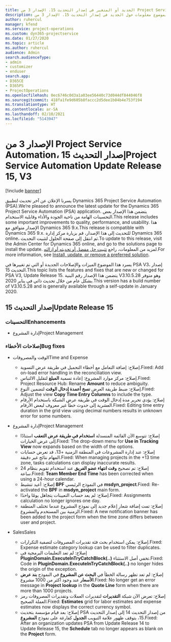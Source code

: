 ```yaml
---
title: الجديد أو المتغير في إصدار التحديث 15، الإصدار 3 من Project Service Automation
description: يقدم هذا الموضوع معلومات حول الجديد في إصدار التحديث 15، الإصدار 3 من Project Service Automation.
author: ruhercul
manager: kfend
ms.service: project-operations
ms.custom: dyn365-projectservice
ms.date: 01/27/2020
ms.topic: article
ms.author: ruhercul
audience: Admin
search.audienceType:
- admin
- customizer
- enduser
search.app:
- D365CE
- D365PS
- ProjectOperations
ms.openlocfilehash: 0ec6746c0d3a1a03ee56440c73d044df844046f8
ms.sourcegitcommit: 418fa1fe9d605b8faccc2d5dee1b04b4e753f194
ms.translationtype: HT
ms.contentlocale: ar-SA
ms.lasthandoff: 02/10/2021
ms.locfileid: "5143947"
---
```

# <a name="project-service-automation-update-release-15-v3"></a><span data-ttu-id="f54ca-103">الإصدار 3 من Project Service Automation، إصدار التحديث 15</span><span class="sxs-lookup"><span data-stu-id="f54ca-103">Project Service Automation Update Release 15, V3</span></span>

[!include [banner](../includes/psa-now-project-operations.md)]

<span data-ttu-id="f54ca-104">يسرنا الإعلان عن آخر تحديث لتطبيق Dynamics 365 Project Service Automation (PSA).</span><span class="sxs-lookup"><span data-stu-id="f54ca-104">We’re pleased to announce the latest update for the Dynamics 365 Project Service Automation (PSA) application.</span></span> <span data-ttu-id="f54ca-105">يتضمن هذا الإصدار بعض التحسينات الهامة من ناحية الجودة والأداء وقابلية الاستخدام.</span><span class="sxs-lookup"><span data-stu-id="f54ca-105">This release includes some important improvements to quality, performance, and usability.</span></span> <span data-ttu-id="f54ca-106">هذا الإصدار متوافق مع Dynamics 365 9.x.</span><span class="sxs-lookup"><span data-stu-id="f54ca-106">This release is compatible with Dynamics 365 9.x.</span></span> <span data-ttu-id="f54ca-107">للتحديث إلى هذا الإصدار، قم بزيارة مركز إدارة Dynamics 365 online، ثم انتقل إلى صفحة الحلول لتثبيت التحديث.</span><span class="sxs-lookup"><span data-stu-id="f54ca-107">To update to this release, visit the Admin Center for Dynamics 365 online, and go to the solutions page to install the update.</span></span> <span data-ttu-id="f54ca-108">لمزيد من المعلومات، راجع [تثبيت حل مفضل أو تحديثه أو إزالته](https://docs.microsoft.com/power-platform/admin/install-remove-preferred-solution).</span><span class="sxs-lookup"><span data-stu-id="f54ca-108">For more information, see [Install, update, or remove a preferred solution](https://docs.microsoft.com/power-platform/admin/install-remove-preferred-solution).</span></span>

<span data-ttu-id="f54ca-109">يسرد هذا الموضوع الميزات والإصلاحات الجديدة أو التي تم تغييرها في PSA V3، إصدار التحديث 15.</span><span class="sxs-lookup"><span data-stu-id="f54ca-109">This topic lists the features and fixes that are new or changed for PSA V3, Update Release 15.</span></span> <span data-ttu-id="f54ca-110">يتضمن هذا الإصدار رقم البنية V3.10.5.28 وهو متوفر بشكل عام من خلال تحديث ذاتي في يناير 2020.</span><span class="sxs-lookup"><span data-stu-id="f54ca-110">This version has a build number of V3.10.5.28 and is generally available through a self-update in January 2020.</span></span>

## <a name="update-release-15"></a><span data-ttu-id="f54ca-111">إصدار التحديث 15</span><span class="sxs-lookup"><span data-stu-id="f54ca-111">Update Release 15</span></span> 

### <a name="enhancements"></a><span data-ttu-id="f54ca-112">التحسينات</span><span class="sxs-lookup"><span data-stu-id="f54ca-112">Enhancements</span></span>

- <span data-ttu-id="f54ca-113">إدارة المشروع</span><span class="sxs-lookup"><span data-stu-id="f54ca-113">Project Management</span></span>

### <a name="bug-fixes"></a><span data-ttu-id="f54ca-114">إصلاحات الأخطاء</span><span class="sxs-lookup"><span data-stu-id="f54ca-114">Bug fixes</span></span>

- <span data-ttu-id="f54ca-115">الوقت والمصروفات</span><span class="sxs-lookup"><span data-stu-id="f54ca-115">Time and Expense</span></span>

  - <span data-ttu-id="f54ca-116">إصلاح: إضافة التعامل مع أخطاء التحميل في طريقة عرض التسوية.</span><span class="sxs-lookup"><span data-stu-id="f54ca-116">Fixed: Add on-load error handling in the reconciliation view.</span></span>
  - <span data-ttu-id="f54ca-117">إصلاح: مركز موارد المشروع: إعادة تسمية **المبلغ** لتقليل الالتباس.</span><span class="sxs-lookup"><span data-stu-id="f54ca-117">Fixed: Project Resource Hub: Rename **Amount** to reduce ambiguity.</span></span>
  - <span data-ttu-id="f54ca-118">إصلاح: ضبط طريقة العرض **نسخ أعمدة إدخال الوقت** لتضمين النوع.</span><span class="sxs-lookup"><span data-stu-id="f54ca-118">Fixed: Adjust the view **Copy Time Entry Columns** to include the type.</span></span>
  - <span data-ttu-id="f54ca-119">إصلاح: يؤدي تحرير مدة إدخال الوقت في طريقة عرض الشبكة باستخدام الأرقام العشرية إلى حدوث خطأ غير معروف لبعض الأرقام.</span><span class="sxs-lookup"><span data-stu-id="f54ca-119">Fixed: Editing time entry duration in the grid view using decimal numbers results in unknown error for some numbers.</span></span>

- <span data-ttu-id="f54ca-120">إدارة المشروع</span><span class="sxs-lookup"><span data-stu-id="f54ca-120">Project Management</span></span>

  - <span data-ttu-id="f54ca-121">إصلاح: تتوسع الآن القائمة المنسدلة **استخدام في طريقة عرض التعقب** استنادًا إلى عرض الخيارات.</span><span class="sxs-lookup"><span data-stu-id="f54ca-121">Fixed: The drop-down menu for **Use in Tracking View** now expands based on the width of the options.</span></span>
  - <span data-ttu-id="f54ca-122">إصلاح: عند إدارة المشروعات في المنطقة الزمنية +13، قد تعرض حسابات المهام نتائج غير دقيقة.</span><span class="sxs-lookup"><span data-stu-id="f54ca-122">Fixed: When managing projects in the +13 time zone, tasks calculations can display inaccurate results.</span></span>
  - <span data-ttu-id="f54ca-123">إصلاح: تم تصحيح **وقت انتهاء عضو الفريق** عند استخدام تقويم بنظام 24 ساعة.</span><span class="sxs-lookup"><span data-stu-id="f54ca-123">Fixed: **Team Member End Time** has been corrected when using a 24-hour calendar.</span></span>
  - <span data-ttu-id="f54ca-124">إصلاح: أعيد تنشيط **BPF** في النموذج الرئيسي **msdyn_project**.</span><span class="sxs-lookup"><span data-stu-id="f54ca-124">Fixed: Re-activated the **BPF** in **msdyn_project** main form.</span></span>
  - <span data-ttu-id="f54ca-125">إصلاح: لم يعد حساب التعيينات يتجاهل يومًا واحدًا.</span><span class="sxs-lookup"><span data-stu-id="f54ca-125">Fixed: Assignments calculation no longer ignores one day.</span></span>
  - <span data-ttu-id="f54ca-126">إصلاح: تمت إضافة شعار إعلام جديد إلى نموذج المشروع عندما تختلف المنطقة الزمنية بين المستخدم والمشروع.</span><span class="sxs-lookup"><span data-stu-id="f54ca-126">Fixed: A new notification banner has been added to the project form when the time zone differs between user and project.</span></span>

- <span data-ttu-id="f54ca-127">‏‏Sales</span><span class="sxs-lookup"><span data-stu-id="f54ca-127">Sales</span></span>

  - <span data-ttu-id="f54ca-128">إصلاح: يمكن استخدام بحث فئة تقديرات المصروفات لتصفية التكرارات.</span><span class="sxs-lookup"><span data-stu-id="f54ca-128">Fixed: Expense estimate category lookup can be used to filter duplicates.</span></span>
  - <span data-ttu-id="f54ca-129">إصلاح: لم تعد التعليمات البرمجية في **PluginDomain.ExecuteInTryCatchBlock(..)** تخفي أصل الاستثناء.</span><span class="sxs-lookup"><span data-stu-id="f54ca-129">Fixed: Code in **PluginDomain.ExecuteInTryCatchBlock(..)** no longer hides the origin of the exception.</span></span>
  - <span data-ttu-id="f54ca-130">إصلاح: لم تعد تظهر رسالة الخطأ في **البحث عن المشروع‬** في النموذج **بند عرض الأسعار‬** عند وجود أكثر من 1000 مشروع.</span><span class="sxs-lookup"><span data-stu-id="f54ca-130">Fixed: No longer get an error message in **Project lookup** in the **Quote Line** form when there are more than 1000 projects.</span></span>
  - <span data-ttu-id="f54ca-131">إصلاح: تعرض الآن شبكة **التقديرات** لتقديرات العملات وتقديرات المصروفات رمز العملة الصحيح.</span><span class="sxs-lookup"><span data-stu-id="f54ca-131">Fixed: **Estimates** grid for labor estimates and expense estimates now displays the correct currency symbol.</span></span>
  - <span data-ttu-id="f54ca-132">إصلاح: بعد قيام مؤسسة بتحديث PSA من إصدار التحديث 14 إلى إصدار التحديث 15، يتوقف ظهور علامة التبويب **الجدول** كفارغة على نموذج **المشروع**.</span><span class="sxs-lookup"><span data-stu-id="f54ca-132">Fixed: After an organization updates PSA from Update Release 14 to Update Release 15, the **Schedule** tab no longer appears as blank on the **Project** form.</span></span>
